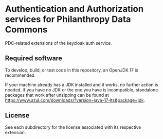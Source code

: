 # Authentication and Authorization services for Philanthropy Data Commons

PDC-related extensions of the keycloak auth service.

## Required software

To develop, build, or test code in this repository, an OpenJDK 17 is recommended.

If your machine already has a JDK installed and it works, no further action is needed. If you have no JDK or the one you have is incompatible, standalone packages that work after unzipping can be found at https://www.azul.com/downloads/?version=java-17-lts&package=jdk.

## License

See each subdirectory for the license associated with its respective extension.
